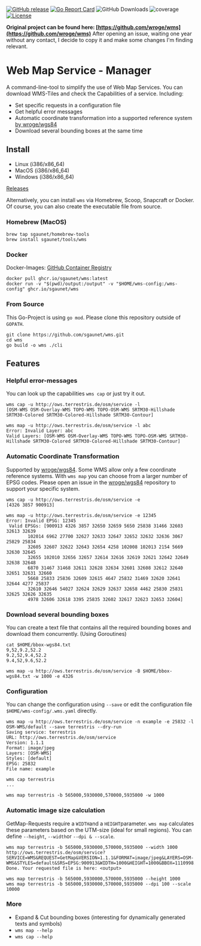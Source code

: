 [![GitHub release](https://img.shields.io/github/release/sgaunet/wms.svg)](https://github.com/sgaunet/wms/releases/latest)
[![Go Report Card](https://goreportcard.com/badge/github.com/sgaunet/wms)](https://goreportcard.com/report/github.com/sgaunet/wms)
![GitHub Downloads](https://img.shields.io/github/downloads/sgaunet/wms/total)
![coverage](https://raw.githubusercontent.com/wiki/sgaunet/wms/coverage-badge.svg)
[![License](https://img.shields.io/github/license/sgaunet/wms.svg)](LICENSE)

**Original project can be found here: [https://github.com/wroge/wms](https://github.com/wroge/wms)**
After opening an issue, waiting one year without any contact, I decide to copy it and make some changes I'm finding relevant.

# Web Map Service - Manager

A command-line-tool to simplify the use of Web Map Services.
You can download WMS-Tiles and check the Capabilities of a service. Including:

- Set specific requests in a configuration file
- Get helpful error messages
- Automatic coordinate transformation into a supported reference system [by wroge/wgs84](https://github.com/wroge/wgs84)
- Download several bounding boxes at the same time

## Install

- Linux (i386/x86_64)
- MacOS (i386/x86_64)
- Windows (i386/x86_64)

[Releases](https://github.com/sgaunet/wms/releases)

Alternatively, you can install ```wms``` via Homebrew, Scoop, Snapcraft or Docker. Of course, you can also create the executable file from source.

### Homebrew (MacOS)

```
brew tap sgaunet/homebrew-tools
brew install sgaunet/tools/wms
```

### Docker

Docker-Images: [GitHub Container Registry](https://github.com/sgaunet/wms/pkgs/container/wms)

```
docker pull ghcr.io/sgaunet/wms:latest
docker run -v "$(pwd)/output:/output" -v "$HOME/wms-config:/wms-config" ghcr.io/sgaunet/wms
```

### From Source

This Go-Project is using ```go mod```. Please clone this repository outside of ```GOPATH```.

```
git clone https://github.com/sgaunet/wms.git
cd wms
go build -o wms ./cli
```

## Features

### Helpful error-messages

You can look up the capabilities ```wms cap``` or just try it out.

```
wms cap -u http://ows.terrestris.de/osm/service -l
[OSM-WMS OSM-Overlay-WMS TOPO-WMS TOPO-OSM-WMS SRTM30-Hillshade SRTM30-Colored SRTM30-Colored-Hillshade SRTM30-Contour]

wms map -u http://ows.terrestris.de/osm/service -l abc
Error: Invalid Layer: abc
Valid Layers: [OSM-WMS OSM-Overlay-WMS TOPO-WMS TOPO-OSM-WMS SRTM30-Hillshade SRTM30-Colored SRTM30-Colored-Hillshade SRTM30-Contour]
```

### Automatic Coordinate Transformation

Supported by [wroge/wgs84](https://github.com/wroge/wgs84).  Some WMS allow only a few coordinate reference systems. With ```wms map``` you can choose from a larger number of EPSG codes. Please open an issue in the [wroge/wgs84](https://github.com/wroge/wgs84) repository to support your specific system.

```
wms cap -u http://ows.terrestris.de/osm/service -e
[4326 3857 900913]

wms map -u http://ows.terrestris.de/osm/service -e 12345
Error: Invalid EPSG: 12345
 Valid EPSGs: [900913 4326 3857 32650 32659 5650 25838 31466 32603 32613 32639 
        102014 6962 27700 32627 32633 32647 32652 32632 32636 3067 25829 25834 
        32605 32607 32622 32643 32654 4258 102008 102013 2154 5669 32630 32645 
        32655 102010 32656 32657 32614 32616 32619 32621 32642 32649 32638 32648 
        6870 31467 31468 32611 32628 32634 32601 32608 32612 32640 32651 32631 32660 
        5668 25833 25836 32609 32615 4647 25832 31469 32620 32641 32644 4277 25837 
        32610 32646 54027 32624 32629 32637 32658 4462 25830 25831 32625 32626 32635 
        4978 32606 32618 3395 25835 32602 32617 32623 32653 32604]
```

### Download several bounding boxes

You can create a text file that contains all the required bounding boxes and download them concurrently. (Using Goroutines)

```
cat $HOME/bbox-wgs84.txt
9,52,9.2,52.2
9.2,52,9.4,52.2
9.4,52,9.6,52.2

wms map -u http://ows.terrestris.de/osm/service -B $HOME/bbox-wgs84.txt -w 1000 -e 4326
```

### Configuration

You can change the configuration using ```--save``` or edit the configuration file ```$HOME/wms-config/.wms.yaml``` directly. 

```
wms map -u http://ows.terrestris.de/osm/service -n example -e 25832 -l OSM-WMS/default --save terrestris --dry-run
Saving service: terrestris
URL: http://ows.terrestris.de/osm/service
Version: 1.1.1
Format: image/jpeg
Layers: [OSM-WMS]
Styles: [default]
EPSG: 25832
File name: example

wms cap terrestris
...

wms map terrestris -b 565000,5930000,570000,5935000 -w 1000
```

### Automatic image size calculation

GetMap-Requests require a ```WIDTH```and a ```HEIGHT```parameter. ```wms map``` calculates these parameters based on the UTM-size (ideal for small regions). You can define ```--height```, ```--width```or ```--dpi & --scale```.

```
wms map terrestris -b 565000,5930000,570000,5935000 --width 1000
http://ows.terrestris.de/osm/service?SERVICE=WMS&REQUEST=GetMap&VERSION=1.1.1&FORMAT=image/jpeg&LAYERS=OSM-WMS&STYLES=default&SRS=EPSG:900913&WIDTH=1000&HEIGHT=1000&BBOX=1110998.5409540,7078815.1864107,1119515.6232213,7087111.5778055
Done. Your requested file is here: <output>

wms map terrestris -b 565000,5930000,570000,5935000 --height 1000
wms map terrestris -b 565000,5930000,570000,5935000 --dpi 100 --scale 10000
```

### More

- Expand & Cut bounding boxes (interesting for dynamically generated texts and symbols)
- ```wms map --help```
- ```wms cap --help```
